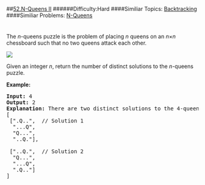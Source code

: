 ##[52.N-Queens II](https://leetcode.com/problems/n-queens-ii/description/ "52.N-Queens II")
######Difficulty:Hard
####Similiar Topics:
  [Backtracking](https://leetcode.com//tag/backtracking)
####Similiar Problems:
  [N-Queens](https://leetcode.com//problems/n-queens)
<div class="question-description__3U1T" style="padding-top: 10px;"><div><p>The <em>n</em>-queens puzzle is the problem of placing <em>n</em> queens on an <em>n</em>&#215;<em>n</em> chessboard such that no two queens attack each other.</p>

<p><img src="https://leetcode.com/static/images/problemset/8-queens.png"/></p>

<p>Given an integer&#160;<em>n</em>, return the number of&#160;distinct solutions to the&#160;<em>n</em>-queens puzzle.</p>

<p><strong>Example:</strong></p>

<pre><strong>Input:</strong> 4
<strong>Output:</strong> 2
<strong>Explanation:</strong> There are two distinct solutions to the 4-queens puzzle as shown below.
[
&#160;[".Q..", &#160;// Solution 1
&#160; "...Q",
&#160; "Q...",
&#160; "..Q."],

&#160;["..Q.", &#160;// Solution 2
&#160; "Q...",
&#160; "...Q",
&#160; ".Q.."]
]
</pre>
</div></div><div> </div><div> </div><div> </div><div> </div><div> </div><div> </div><div> </div><div> </div><div> </div><div> </div><div> </div><div> </div><div> </div><div> </div><div> </div><div> </div><div> </div><div> </div><div> </div><div> </div><div> </div><div> </div><div> </div><div> </div><div> </div><div> </div><div> </div><div> </div><div> </div><div> </div><div> </div><div> </div><div> </div><div> </div><div> </div><div> </div><div> </div><div> </div><div> </div><div> </div><div> </div><div> </div><div> </div><div> </div><div> </div><div> </div><div> </div><div> </div><div> </div><div> </div><div> </div><div> </div><div> </div><div> </div><div> </div><div> </div><div> </div><div> </div><div> </div><div> </div><div> </div><div> </div><div> </div><div> </div><div> </div><div> </div><div> </div><div> </div><div> </div><div> </div><div> </div><div> </div><div> </div><div> </div><div> </div><div> </div><div> </div><div> </div><div> </div><div> </div><div> </div><div> </div><div> </div><div> </div><div> </div><div> </div><div> </div><div> </div><div> </div><div> </div><div> </div><div> </div><div> </div><div> </div><div> </div><div> </div><div> </div><div> </div><div> </div><div> </div><div> </div><div> </div><div> </div><div> </div><div> </div><div> </div><div> </div><div> </div><div> </div><div> </div><div> </div><div> </div>